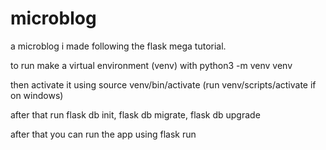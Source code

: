 # microblog
a microblog i made following the flask mega tutorial.

to run make a virtual environment (venv) with python3 -m venv venv 

then activate it using source venv/bin/activate (run venv/scripts/activate if on windows)

after that run flask db init, flask db migrate, flask db upgrade

after that you can run the app using flask run
